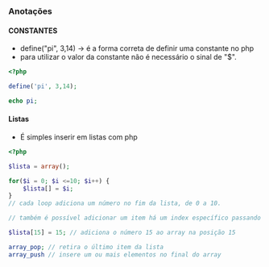 ### Anotações


#### CONSTANTES
- define("pi", 3,14) -> é a forma correta de definir uma constante no php
- para utilizar o valor da constante não é necessário o sinal de "$".

```php
<?php

define('pi', 3,14);

echo pi;
```

#### Listas
- É simples inserir em listas com php
```php
<?php

$lista = array();

for($i = 0; $i <=10; $i++) {
    $lista[] = $i;
}
// cada loop adiciona um número no fim da lista, de 0 a 10.

// também é possível adicionar um item há um index específico passando ele entre colchetes

$lista[15] = 15; // adiciona o número 15 ao array na posição 15

array_pop; // retira o último item da lista
array_push // insere um ou mais elementos no final do array

```
